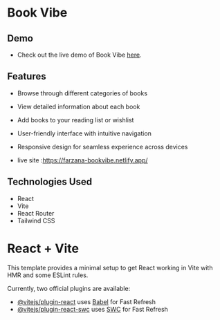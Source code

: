 # Book Vibe
## Demo

- Check out the live demo of Book Vibe [here](https://farzana-bookvibe.netlify.app/).
## Features

- Browse through different categories of books
- View detailed information about each book
- Add books to your reading list or wishlist
- User-friendly interface with intuitive navigation
- Responsive design for seamless experience across devices

- live site :https://farzana-bookvibe.netlify.app/


## Technologies Used

- React
- Vite
- React Router
- Tailwind CSS







# React + Vite

This template provides a minimal setup to get React working in Vite with HMR and some ESLint rules.

Currently, two official plugins are available:

- [@vitejs/plugin-react](https://github.com/vitejs/vite-plugin-react/blob/main/packages/plugin-react/README.md) uses [Babel](https://babeljs.io/) for Fast Refresh
- [@vitejs/plugin-react-swc](https://github.com/vitejs/vite-plugin-react-swc) uses [SWC](https://swc.rs/) for Fast Refresh
